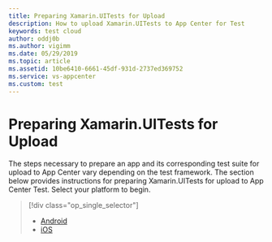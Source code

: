 ```yaml
---
title: Preparing Xamarin.UITests for Upload
description: How to upload Xamarin.UITests to App Center for Test
keywords: test cloud
author: oddj0b
ms.author: vigimm
ms.date: 05/29/2019
ms.topic: article
ms.assetid: 10be6410-6661-45df-931d-2737ed369752
ms.service: vs-appcenter
ms.custom: test
---
```


# Preparing Xamarin.UITests for Upload

The steps necessary to prepare an app and its corresponding test suite for upload to App Center vary depending on the test framework. The section below provides instructions for preparing Xamarin.UITests for upload to App Center Test. Select your platform to begin.

> [!div class="op_single_selector"]
> * [Android](./uitest/android-uitest.md)
> * [iOS](./uitest/ios-uitest.md)
